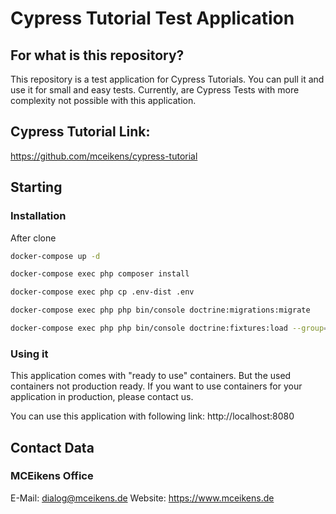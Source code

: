 # Cypress Tutorial Test Application


## For what is this repository?
This repository is a test application for Cypress Tutorials.
You can pull it and use it for small and easy tests. Currently, are Cypress Tests with more complexity not possible with this application.

## Cypress Tutorial Link:
https://github.com/mceikens/cypress-tutorial

## Starting


### Installation
After clone

```bash
docker-compose up -d
```

```bash
docker-compose exec php composer install
```

```bash
docker-compose exec php cp .env-dist .env
```

```bash
docker-compose exec php php bin/console doctrine:migrations:migrate
```

```bash
docker-compose exec php php bin/console doctrine:fixtures:load --group=tutorial
```

### Using it
This application comes with "ready to use" containers. But the used containers not production ready. If you want to use containers for your application in production, please contact us.

You can use this application with following link:
http://localhost:8080



## Contact Data
### MCEikens Office
E-Mail: dialog@mceikens.de
Website: https://www.mceikens.de